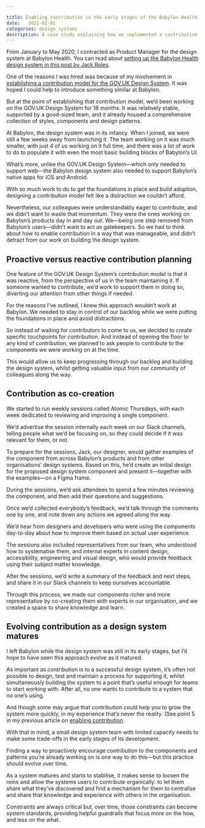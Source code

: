 ```yaml
---

title: Enabling contribution in the early stages of the Babylon Health design system
date:   2021-02-01
categories: design systems
description: A case study explaining how we implemented a contribution model in the early stages of building the Babylon Health design system
---
```


From January to May 2020, I contracted as Product Manager for the design system at Babylon Health. You can read about [setting up the Babylon Health design system in this post by Jack Roles](https://jackroles.co.uk/babylon-dna-the-journey-from-sketch-to-figma). 

One of the reasons I was hired was because of my involvement in [establishing a contribution model for the GOV.UK Design System](https://designnotes.blog.gov.uk/2018/09/26/opening-up-the-gov-uk-design-system-for-contributions/). It was hoped I could help to introduce something similar at Babylon. 

But at the point of establishing that contribution model, we’d been working on the GOV.UK Design System for 18 months. It was relatively stable, supported by a good-sized team, and it already housed a comprehensive collection of styles, components and design patterns. 

At Babylon, the design system was in its infancy. When I joined, we were still a few weeks away from launching it. The team working on it was much smaller, with just 4 of us working on it full time, and there was a lot of work to do to populate it with even the most basic building blocks of Babylon’s UI.

What’s more, unlike the GOV.UK Design System—which only needed to support web—the Babylon design system also needed to support Babylon’s native apps for iOS and Android.

With so much work to do to get the foundations in place and build adoption, designing a contribution model felt like a distraction we couldn’t afford.

Nevertheless, our colleagues were understandably eager to contribute, and we didn’t want to waste that momentum. They were the ones working on Babylon’s products day in and day out. We—being one step removed from Babylon’s users—didn’t want to act as gatekeepers. So we had to think about how to enable contribution in a way that was manageable, and didn’t detract from our work on building the design system.

## Proactive versus reactive contribution planning

One feature of the GOV.UK Design System’s contribution model is that it was reactive, from the perspective of us in the team maintaining it. If someone wanted to contribute, we’d work to support them in doing so, diverting our attention from other things if needed. 

For the reasons I’ve outlined, I knew this approach wouldn’t work at Babylon. We needed to stay in control of our backlog while we were putting the foundations in place and avoid distractions. 

So instead of waiting for contributors to come to us, we decided to create specific touchpoints for contribution. And instead of opening the floor to any kind of contribution, we planned to ask people to contribute to the components we were working on at the time. 

This would allow us to keep progressing through our backlog and building the design system, whilst getting valuable input from our community of colleagues along the way.

## Contribution as co-creation

We started to run weekly sessions called Atomic Thursdays, with each week dedicated to reviewing and improving a single component. 

We’d advertise the session internally each week on our Slack channels, telling people what we’d be focusing on, so they could decide if it was relevant for them, or not.

To prepare for the sessions, Jack, our designer, would gather examples of the component from across Babylon’s products and from other organisations’ design systems. Based on this, he’d create an initial design for the proposed design system component and present it—together with the examples—on a Figma frame.

During the sessions, we’d ask attendees to spend a few minutes reviewing the component, and then add their questions and suggestions. 

Once we’d collected everybody’s feedback, we’d talk through the comments one by one, and note down any actions we agreed along the way. 

We’d hear from designers and developers who were using the components day-to-day about how to improve them based on actual user experience. 

The sessions also included representatives from our team, who understood how to systematise them, and internal experts in content design, accessibility, engineering and visual design, who would provide feedback using their subject matter knowledge.

After the sessions, we’d write a summary of the feedback and next steps, and share it in our Slack channels to keep ourselves accountable.

Through this process, we made our components richer and more representative by co-creating them with experts in our organisation, and we created a space to share knowledge and learn. 

## Evolving contribution as a design system matures

I left Babylon while the design system was still in its early stages, but I’d hope to have seen this approach evolve as it matured. 

As important as contribution is to a successful design system, it’s often not possible to design, test and maintain a process for supporting it, whilst simultaneously building the system to a point that’s useful enough for teams to start working with. After all, no one wants to contribute to a system that no one’s using.

And though some may argue that contribution could help you to grow the system more quickly, in my experience that’s never the reality. (See point 5 in my previous article on [enabling contribution](https://amyhupe.co.uk/articles/5-lessons-on-enabling-design-system-contribution/).

With that in mind, a small design system team with limited capacity needs to make some trade-offs in the early stages of its development. 

Finding a way to proactively encourage contribution to the components and patterns you’re already working on is one way to do this—but this practice should evolve over time.

As a system matures and starts to stabilise, it makes sense to loosen the reins and allow the systems users to contribute organically: to let them share what they’ve discovered and find a mechanism for them to centralise and share that knowledge and experience with others in the organisation. 

Constraints are always critical but, over time, those constraints can become system standards, providing helpful guardrails that focus more on the how, and less on the what. 

